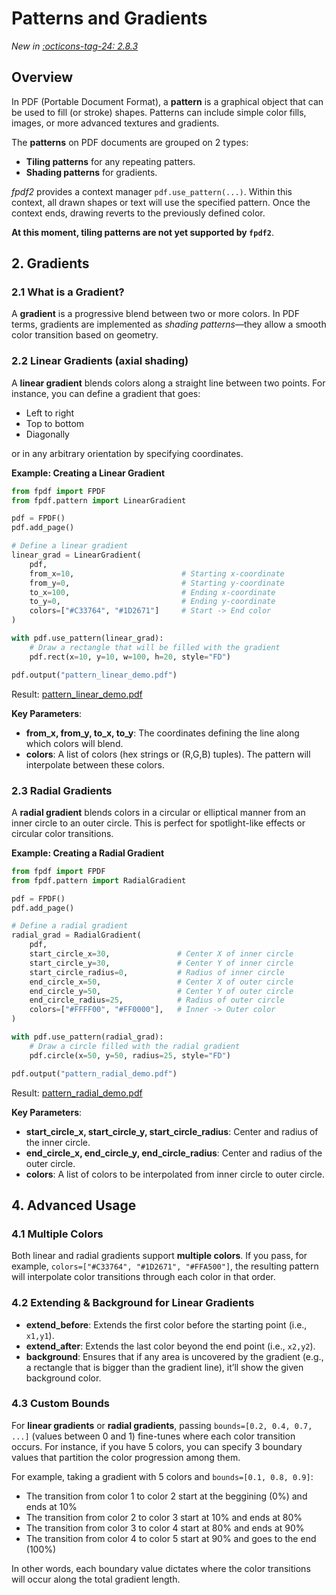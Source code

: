 # Patterns and Gradients

_New in [:octicons-tag-24: 2.8.3](https://github.com/py-pdf/fpdf2/blob/master/CHANGELOG.md)_

## Overview

In PDF (Portable Document Format), a **pattern** is a graphical object that can be used to fill (or stroke) shapes. Patterns can include simple color fills, images, or more advanced textures and gradients. 

The **patterns** on PDF documents are grouped on 2 types:
- **Tiling patterns** for any repeating patters.  
- **Shading patterns** for gradients.  

*fpdf2* provides a context manager `pdf.use_pattern(...)`. Within this context, all drawn shapes or text will use the specified pattern. Once the context ends, drawing reverts to the previously defined color.

**At this moment, tiling patterns are not yet supported by `fpdf2`**.

## 2. Gradients

### 2.1 What is a Gradient?

A **gradient** is a progressive blend between two or more colors. In PDF terms, gradients are implemented as *shading patterns*—they allow a smooth color transition based on geometry.

### 2.2 Linear Gradients (axial shading)

A **linear gradient** blends colors along a straight line between two points. For instance, you can define a gradient that goes:

- Left to right  
- Top to bottom  
- Diagonally  

or in any arbitrary orientation by specifying coordinates.

**Example: Creating a Linear Gradient**

```python
from fpdf import FPDF
from fpdf.pattern import LinearGradient

pdf = FPDF()
pdf.add_page()

# Define a linear gradient
linear_grad = LinearGradient(
    pdf,
    from_x=10,                        # Starting x-coordinate
    from_y=0,                         # Starting y-coordinate
    to_x=100,                         # Ending x-coordinate
    to_y=0,                           # Ending y-coordinate
    colors=["#C33764", "#1D2671"]     # Start -> End color
)

with pdf.use_pattern(linear_grad):
    # Draw a rectangle that will be filled with the gradient
    pdf.rect(x=10, y=10, w=100, h=20, style="FD")

pdf.output("pattern_linear_demo.pdf")
```
Result: [pattern_linear_demo.pdf](./pattern_linear_demo.pdf)

**Key Parameters**:

- **from_x, from_y, to_x, to_y**: The coordinates defining the line along which colors will blend.  
- **colors**: A list of colors (hex strings or (R,G,B) tuples). The pattern will interpolate between these colors.  


### 2.3 Radial Gradients

A **radial gradient** blends colors in a circular or elliptical manner from an inner circle to an outer circle. This is perfect for spotlight-like effects or circular color transitions.

**Example: Creating a Radial Gradient**

```python
from fpdf import FPDF
from fpdf.pattern import RadialGradient

pdf = FPDF()
pdf.add_page()

# Define a radial gradient
radial_grad = RadialGradient(
    pdf,
    start_circle_x=30,               # Center X of inner circle
    start_circle_y=30,               # Center Y of inner circle
    start_circle_radius=0,           # Radius of inner circle
    end_circle_x=50,                 # Center X of outer circle
    end_circle_y=50,                 # Center Y of outer circle
    end_circle_radius=25,            # Radius of outer circle
    colors=["#FFFF00", "#FF0000"],   # Inner -> Outer color
)

with pdf.use_pattern(radial_grad):
    # Draw a circle filled with the radial gradient
    pdf.circle(x=50, y=50, radius=25, style="FD")

pdf.output("pattern_radial_demo.pdf")
```
Result: [pattern_radial_demo.pdf](./pattern_radial_demo.pdf)

**Key Parameters**:

- **start_circle_x, start_circle_y, start_circle_radius**: Center and radius of the inner circle.  
- **end_circle_x, end_circle_y, end_circle_radius**: Center and radius of the outer circle.  
- **colors**: A list of colors to be interpolated from inner circle to outer circle.  

## 4. Advanced Usage

### 4.1 Multiple Colors

Both linear and radial gradients support **multiple colors**. If you pass, for example, `colors=["#C33764", "#1D2671", "#FFA500"]`, the resulting pattern will interpolate color transitions through each color in that order.

### 4.2 Extending & Background for Linear Gradients

- **extend_before**: Extends the first color before the starting point (i.e., `x1,y1`).  
- **extend_after**: Extends the last color beyond the end point (i.e., `x2,y2`).  
- **background**: Ensures that if any area is uncovered by the gradient (e.g., a rectangle that is bigger than the gradient line), it’ll show the given background color.

### 4.3 Custom Bounds

For **linear gradients** or **radial gradients**, passing `bounds=[0.2, 0.4, 0.7, ...]` (values between 0 and 1) fine-tunes where each color transition occurs. For instance, if you have 5 colors, you can specify 3 boundary values that partition the color progression among them.

For example, taking a gradient with 5 colors and `bounds=[0.1, 0.8, 0.9]`:
- The transition from color 1 to color 2 start at the beggining (0%) and ends at 10%
- The transition from color 2 to color 3 start at 10% and ends at 80%
- The transition from color 3 to color 4 start at 80% and ends at 90%
- The transition from color 4 to color 5 start at 90% and goes to the end (100%)

In other words, each boundary value dictates where the color transitions will occur along the total gradient length.